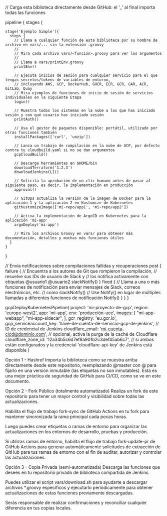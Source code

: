 // Carga esta biblioteca directamente desde GitHub: el '_' al final importa todas las funciones

pipeline {
  stages {

    stage('Ejemplo Simple'){
      steps {
        // Llama a cualquier función de esta biblioteca por su nombre de archivo en vars/... sin la extensión .groovy
        //
        // Mira cada archivo vars/<función>.groovy para ver los argumentos
        //
        // Llama a vars/printEnv.groovy
        printEnv()

        // Ejecuta inicios de sesión para cualquier servicio para el que tengas secretos/tokens de variables de entorno,
        // incluyendo AWS, GCP, DockerHub, GHCR, ECR, GCR, GAR, ACR, GitLab, Quay
        // Mira ejemplos de funciones de inicio de sesión de servicios individuales en la siguiente Etapa
        login()

        // Muestra todos los sistemas en la nube a los que has iniciado sesión y con qué usuario has iniciado sesión
        printAuth()

        // Usa el gestor de paquetes disponible: portátil, utilizado por otras funciones también
        installPackages(['curl', 'unzip'])

        // Lanza un trabajo de compilación en la nube de GCP, por defecto contra tu cloudbuild.yaml si no se dan argumentos
        gcpCloudBuild()

        // Descarga herramientas en $HOME/bin
        downloadTerraform('1.2.3')
        downloadJenkinsCLI()

        // Solicita la aprobación de un clic humano antes de pasar al siguiente paso, es decir, la implementación en producción
        approval()

        // GitOps actualiza la versión de la imagen de Docker para la aplicación 1 y la aplicación 2 en Kustomize de Kubernetes
        gitKustomizeImage(['mi-repo/app1', 'mi-repo/app2'])

        // Activa la implementación de ArgoCD en Kubernetes para la aplicación 'mi-app'
        argoDeploy('mi-app')

        // Mira los archivos Groovy en vars/ para obtener más documentación, detalles y muchas más funciones útiles
      }
    }
  }

  // Envía notificaciones sobre compilaciones fallidas y recuperaciones
  post {
    failure {
      // Encuentra a los autores de Git que rompieron la compilación,
      // resuelve sus IDs de usuario de Slack y
      // los notifica activamente con etiquetas @usuario1 @usuario2
      slackNotify()
    }
    fixed {
      // Llama a una o más funciones de notificación para enviar mensajes de Slack, correos electrónicos, etc.
      // como slackNotify()
      // Use Notify() en lugar de múltiples llamadas a diferentes funciones de notificación
      Notify()
    }
  }
}


gcpDeployKubernetesPipeline(
  project: 'mi-proyecto-de-gcp',
  region: 'europe-west2',
  app: 'mi-app',
  env: 'producción-uce',
  images: [
    "mi-app-webapp",
    "mi-app-sidecar",
  ],
  gcr_registry: 'eu.gcr.io',
  gcp_serviceaccount_key: 'llave-de-cuenta-de-servicio-gcp-de-jenkins',  // ID de credencial de Jenkins
  cloudflare_email: 'mi-cuenta-cicd@dominio.com',       // opcional, activa la purga de la caché de Cloudflare
  cloudflare_zone_id: '12a34b5c6d7ef8a901b2c3def45ab6c7', // si ambos están configurados y la credencial 'cloudflare-api-key' de Jenkins está disponible
)


Opción 1 - Hashref
Importa la biblioteca como se muestra arriba directamente desde este repositorio, reemplazando @master con @<hashref> para fijarlo en una versión inmutable (las etiquetas no son inmutables). Esta es una mejor práctica de seguridad de GitHub para CI/CD, como se ve en este documento.

Opción 2 - Fork Público (totalmente automatizado)
Realiza un fork de este repositorio para tener un mayor control y visibilidad sobre todas las actualizaciones.

Habilita el flujo de trabajo fork-sync de GitHub Actions en tu fork para mantener sincronizada la rama principal cada pocas horas.

Luego puedes crear etiquetas o ramas de entorno para organizar las actualizaciones en los entornos de desarrollo, pruebas y producción.

Si utilizas ramas de entorno, habilita el flujo de trabajo fork-update-pr de GitHub Actions para generar automáticamente solicitudes de extracción de GitHub para tus ramas de entorno con el fin de auditar, autorizar y controlar las actualizaciones.

Opción 3 - Copia Privada (semi-automatizada)
Descarga las funciones que desees en tu repositorio privado de biblioteca compartida de Jenkins.

Puedes utilizar el script vars/download.sh para ayudarte a descargar archivos *.groovy específicos y ejecutarlo periódicamente para obtener actualizaciones de estas funciones previamente descargadas.

Serás responsable de realizar confirmaciones y reconciliar cualquier diferencia en tus copias locales.